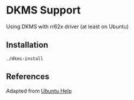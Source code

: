 # DKMS Support

Using DKMS with rr62x driver (at least on Ubuntu)

## Installation

```
./dkms-install
```

## References

Adapted from [Ubuntu Help](https://help.ubuntu.com/community/RocketRaid)

